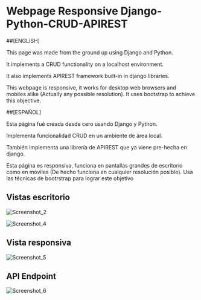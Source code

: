 # Webpage Responsive Django-Python-CRUD-APIREST

##[ENGLISH]

This page was made from the ground up using Django and Python.

It implements a CRUD functionality on a localhost environment.

It also implements APIREST framework built-in in django libraries.

This webpage is responsive, it works for desktop web browsers and mobiles alike (Actually any possible resolution).
It uses bootstrap to achieve this objective.

##[ESPAÑOL]

Esta página fué creada desde cero usando Django y Python.

Implementa funcionalidad CRUD en un ambiente de área local.

También implementa una librería de APIREST que ya viene pre-hecha en django.

Esta página es responsiva, funciona en pantallas grandes de escritorio como en móviles (De hecho funciona en cualquier resolución posible).
Usa las técnicas de bootrstrap para lograr este objetivo


## Vistas escritorio
![Screenshot_2](https://user-images.githubusercontent.com/4398470/209267633-9d863e9f-e667-43ed-b3ef-68999498ab0a.png)



![Screenshot_4](https://user-images.githubusercontent.com/4398470/209267644-d8f64155-ef7b-4a9e-bb6e-563d863acd7e.png)


## Vista responsiva
![Screenshot_5](https://user-images.githubusercontent.com/4398470/209267652-fb9d6b3a-add2-4ad6-ad43-1ba24520026e.png)


## API Endpoint
![Screenshot_6](https://user-images.githubusercontent.com/4398470/209267653-fd254e0e-1411-4bbd-9226-9824e24742a6.png)
